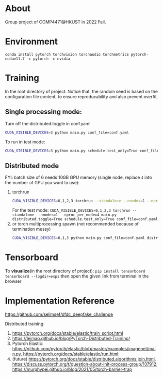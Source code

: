 # About
Group project of COMP4471@HKUST in 2022 Fall.

# Environment
`conda install pytorch torchvision torchaudio torchmetrics pytorch-cuda=11.7 -c pytorch -c nvidia`


# Training
In the root directory of project.
Notice that, the random seed is based on the configuration file content, to ensure reproducability and also prevent overfit.

## Single processing mode:
Turn off the distributed.toggle in conf.yaml
```bash
CUDA_VISIBLE_DEVICES=3 python main.py conf_file=conf.yaml
```

To run in test mode:
```bash
CUDA_VISIBLE_DEVICES=3 python main.py schedule.test_only=True conf_file=./exps/static/noWdecay_LR7_OneCycle_S/conf_backup.yaml
```

## Distributed mode
FYI: batch size of 6 needs 10GB GPU memory
(single node, replace `4` into the number of GPU you want to use):

1. torchrun
    ```bash
    CUDA_VISIBLE_DEVICES=0,1,2,3 torchrun --standalone --nnodes=1 --nproc_per_node=4 main.py conf_file=conf.yaml distributed.toggle=True
    ```
    For the test mode: `CUDA_VISIBLE_DEVICES=0,1,2,3 torchrun --standalone --nnodes=1 --nproc_per_node=4 main.py distributed.toggle=True schedule.test_only=True conf_file=conf.yaml `
2. or torch multiprocessing spawn (not recommended because of termination messy)
    ```bash
    CUDA_VISIBLE_DEVICES=0,1,3 python main.py conf_file=conf.yaml distributed.toggle=True distributed.gpu_workers=3
    ```

# Tensorboard
To **visualize**(in the root directory of project):
`pip install tensorboard`
`tensorboard --logdir=exps`
then open the given link from terminal in the browser

# Implementation Reference
https://github.com/selimsef/dfdc_deepfake_challenge

Distributed training:
1. https://pytorch.org/docs/stable/elastic/train_script.html
2. https://leimao.github.io/blog/PyTorch-Distributed-Training/
3. Pytorch Elastic: https://github.com/pytorch/elastic/blob/master/examples/imagenet/main.py, https://pytorch.org/docs/stable/elastic/run.html
4. (future) https://pytorch.org/docs/stable/distributed.algorithms.join.html, https://discuss.pytorch.org/t/question-about-init-process-group/107912, https://murphypei.github.io/blog/2021/05/torch-barrier-trap